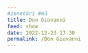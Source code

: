 ```yaml
---
#zenetöri #mű
title: Don Giovanni
feed: show
date: 2022-12-23 17:30
permalink: /Don Giovanni
---
```


